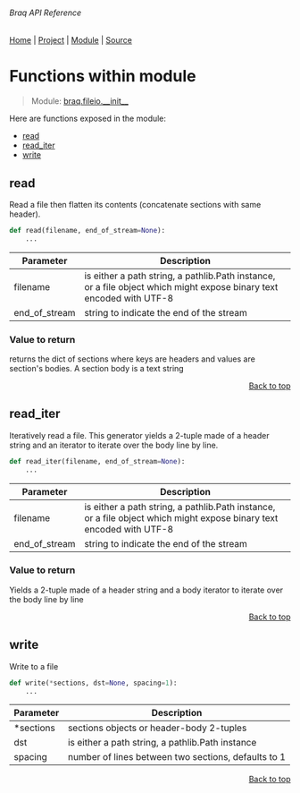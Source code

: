 ###### Braq API Reference
[Home](/docs/api/README.md) | [Project](/README.md) | [Module](/docs/api/modules/braq/fileio/__init__/README.md) | [Source](/braq/fileio/__init__.py)

# Functions within module
> Module: [braq.fileio.\_\_init\_\_](/docs/api/modules/braq/fileio/__init__/README.md)

Here are functions exposed in the module:
- [read](#read)
- [read\_iter](#read_iter)
- [write](#write)

## read
Read a file then flatten its contents (concatenate sections with same header).

```python
def read(filename, end_of_stream=None):
    ...
```

| Parameter | Description |
| --- | --- |
| filename | is either a path string, a pathlib.Path instance, or a file object which might expose binary text encoded with UTF-8 |
| end\_of\_stream | string to indicate the end of the stream |

### Value to return
returns the dict of sections where keys are headers and
values are section's bodies. A section body is a text string

<p align="right"><a href="#braq-api-reference">Back to top</a></p>

## read\_iter
Iteratively read a file. This generator yields a 2-tuple made
of a header string and an iterator to iterate over the body line by line.

```python
def read_iter(filename, end_of_stream=None):
    ...
```

| Parameter | Description |
| --- | --- |
| filename | is either a path string, a pathlib.Path instance, or a file object which might expose binary text encoded with UTF-8 |
| end\_of\_stream | string to indicate the end of the stream |

### Value to return
Yields a 2-tuple made of a header string and a body iterator to iterate
over the body line by line

<p align="right"><a href="#braq-api-reference">Back to top</a></p>

## write
Write to a file

```python
def write(*sections, dst=None, spacing=1):
    ...
```

| Parameter | Description |
| --- | --- |
| \*sections | sections objects or header-body 2-tuples |
| dst | is either a path string, a pathlib.Path instance |
| spacing | number of lines between two sections, defaults to 1 |

<p align="right"><a href="#braq-api-reference">Back to top</a></p>
